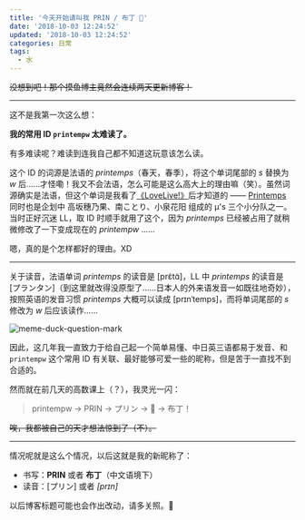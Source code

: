 ```yaml
---
title: '今天开始请叫我 PRIN / 布丁 🍮'
date: '2018-10-03 12:24:52'
updated: '2018-10-03 12:24:52'
categories: 日常
tags:
  - 水
---
```


~~没想到吧！那个摸鱼博主竟然会连续两天更新博客！~~

-----

这不是我第一次这么想：

**我的常用 ID `printempw` 太难读了。**

有多难读呢？难读到连我自己都不知道这玩意该怎么读。

这个 ID 的词源是法语的 *printemps*（春天，春季），将这个单词尾部的 *s* 替换为 *w* 后……才怪嘞！我又不会法语，怎么可能是这么高大上的理由嘛（笑）。虽然词源确实是法语，但这个单词是我看了[《LoveLive!》](https://zh.moegirl.org/LoveLive!)后才知道的 —— [Printemps](https://zh.moegirl.org/zh-hans/Printemps) 同时也是企划中 高坂穗乃果、南ことり、小泉花阳 组成的 μ's 三个小分队之一。当时正好沉迷 LL，取 ID 时顺手就用了这个，因为 *printemps* 已经被占用了就稍微修改了一下变成现在的 *printempw* ……

嗯，真的是个怎样都好的理由。XD

-----

关于读音，法语单词 *printemps* 的读音是 [prɛ̃tɑ̃]，LL 中 *printemps* 的读音是 [プランタン]（到这里就改得没原型了……日本人的外来语发音一如既往地奇妙），按照英语的发音习惯 *printemps* 大概可以读成 [prɪnˈtemps]，而将单词尾部的 *s* 修改为 *w* 后应该读作……

![meme-duck-question-mark](https://img.blessing.studio/images/2018/10/03/meme-duck-question-mark.jpg)

因此，这几年我一直致力于给自己起一个简单易懂、中日英三语都易于发音、和 `printempw` 这个常用 ID 有关联、最好能够可爱一些的昵称，但是苦于一直找不到合适的。

然而就在前几天的高数课上（？），我灵光一闪：

>  printempw -> PRIN -> プリン -> 🍮 -> 布丁！

~~唉，我都被自己的天才想法惊到了（不）。~~

-----

情况呢就是这么个情况，以后这就是我的新昵称了：

- 书写：**PRIN** 或者 **布丁**（中文语境下）
- 读音：[プリン] 或者 *[prɪn]*

以后博客标题可能也会作出改动，请多关照。🍮
